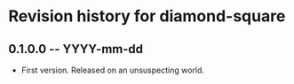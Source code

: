 # Revision history for diamond-square

## 0.1.0.0  -- YYYY-mm-dd

* First version. Released on an unsuspecting world.
